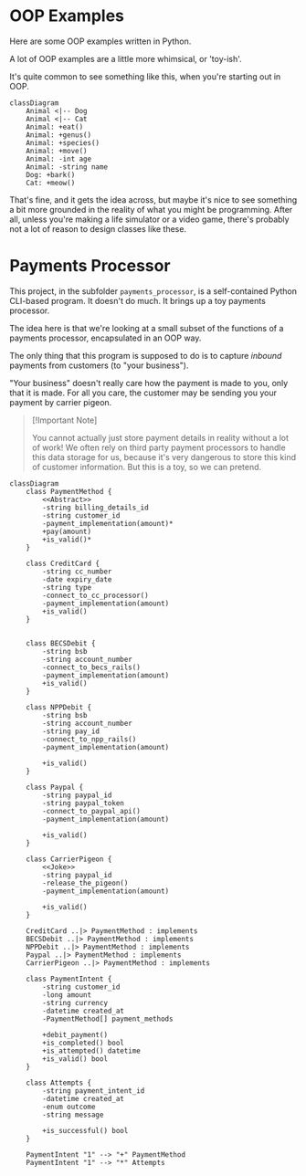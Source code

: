 # OOP Examples

Here are some OOP examples written in Python.

A lot of OOP examples are a little more whimsical, or 'toy-ish'.

It's quite common to see something like this, when you're starting out in OOP.

```mermaid
classDiagram
    Animal <|-- Dog
    Animal <|-- Cat
    Animal: +eat()
    Animal: +genus()
    Animal: +species()
    Animal: +move()
    Animal: -int age
    Animal: -string name
    Dog: +bark()
    Cat: +meow()
```

That's fine, and it gets the idea across, but maybe it's nice to see something a bit more grounded in the reality of what you might be programming.  After all, unless you're making a life simulator or a video game, there's probably not a lot of reason to design classes like these.


# Payments Processor
This project, in the subfolder `payments_processor`, is a self-contained Python CLI-based program.  It doesn't do much.  It brings up a toy payments processor.

The idea here is that we're looking at a small subset of the functions of a payments processor, encapsulated in an OOP way.

The only thing that this program is supposed to do is to capture *inbound* payments from customers (to "your business").

"Your business" doesn't really care how the payment is made to you, only that it is made.  For all you care, the customer may be sending you your payment by carrier pigeon.

> [!Important Note]
>
> You cannot actually just store payment details in reality without a lot of work! 
> We often rely on third party payment processors to handle this data storage for us, because it's very dangerous to store this kind of customer information.
> But this is a toy, so we can pretend.

```mermaid
classDiagram
    class PaymentMethod {
        <<Abstract>>
        -string billing_details_id
        -string customer_id
        -payment_implementation(amount)*
        +pay(amount)
        +is_valid()*
    }

    class CreditCard {
        -string cc_number
        -date expiry_date
        -string type
        -connect_to_cc_processor()
        -payment_implementation(amount)
        +is_valid()
    }


    class BECSDebit {
        -string bsb
        -string account_number
        -connect_to_becs_rails()
        -payment_implementation(amount)
        +is_valid()
    }

    class NPPDebit {
        -string bsb
        -string account_number
        -string pay_id
        -connect_to_npp_rails()
        -payment_implementation(amount)

        +is_valid()
    }

    class Paypal {
        -string paypal_id
        -string paypal_token
        -connect_to_paypal_api()
        -payment_implementation(amount)

        +is_valid()
    }

    class CarrierPigeon {
        <<Joke>>
        -string paypal_id
        -release_the_pigeon()
        -payment_implementation(amount)

        +is_valid()
    }

    CreditCard ..|> PaymentMethod : implements
    BECSDebit ..|> PaymentMethod : implements
    NPPDebit ..|> PaymentMethod : implements
    Paypal ..|> PaymentMethod : implements
    CarrierPigeon ..|> PaymentMethod : implements

    class PaymentIntent {
        -string customer_id
        -long amount
        -string currency
        -datetime created_at
        -PaymentMethod[] payment_methods

        +debit_payment()
        +is_completed() bool
        +is_attempted() datetime
        +is_valid() bool
    }

    class Attempts {
        -string payment_intent_id
        -datetime created_at
        -enum outcome
        -string message

        +is_successful() bool
    }

    PaymentIntent "1" --> "+" PaymentMethod
    PaymentIntent "1" --> "*" Attempts
```
